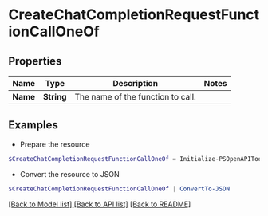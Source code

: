# CreateChatCompletionRequestFunctionCallOneOf
## Properties

Name | Type | Description | Notes
------------ | ------------- | ------------- | -------------
**Name** | **String** | The name of the function to call. | 

## Examples

- Prepare the resource
```powershell
$CreateChatCompletionRequestFunctionCallOneOf = Initialize-PSOpenAPIToolsCreateChatCompletionRequestFunctionCallOneOf  -Name null
```

- Convert the resource to JSON
```powershell
$CreateChatCompletionRequestFunctionCallOneOf | ConvertTo-JSON
```

[[Back to Model list]](../README.md#documentation-for-models) [[Back to API list]](../README.md#documentation-for-api-endpoints) [[Back to README]](../README.md)

